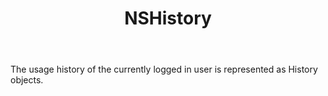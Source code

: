 ﻿---
uid: crmscript_ref_NSHistory
title: NSHistory
intellisense: Void.NSHistory
keywords: NSHistory
so.topic: reference
---

The usage history of the currently logged in user is represented as History objects.
